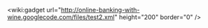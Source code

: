 &lt;wiki:gadget url="http://online-banking-with-wine.googlecode.com/files/test2.xml" height="200" border="0" /&gt;
